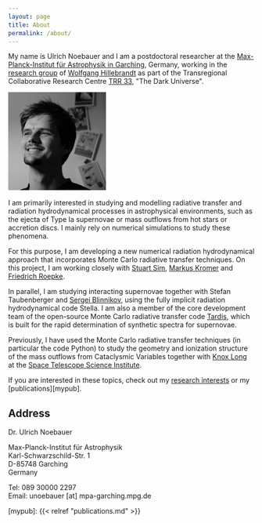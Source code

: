 ```yaml
---
layout: page
title: About
permalink: /about/
---
```


My name is Ulrich Noebauer and I am a postdoctoral researcher at the
[Max-Planck-Institut für Astrophysik in Garching][MPA], Germany, working in the
[research group][stellhyd] of [Wolfgang Hillebrandt][wfh] as part of the
Transregional Collaborative Research Centre [TRR 33][tr33], "The Dark Universe".

<img src="me.jpg" alt="Me" />

I am primarily interested in studying and modelling radiative transfer and
radiation hydrodynamical processes in astrophysical environments, such as the
ejecta of Type Ia supernovae or mass outflows from hot stars or accretion
discs. I mainly rely on numerical simulations to study these phenomena.

For this purpose, I am developing a new numerical radiation hydrodynamical
approach that incorporates Monte Carlo radiative transfer techniques. On this
project, I am working closely with [Stuart Sim][sim], [Markus Kromer][kromer] and
[Friedrich Roepke][fritz].

In parallel, I am studying interacting supernovae together with Stefan
Taubenberger and [Sergei Blinnikov][sergei], using the fully implicit
radiation hydrodynamical code Stella. I am also a member of the core
development team of the open-source Monte Carlo radiative transfer code [Tardis][tardis],
which is built for the rapid determination of synthetic spectra for supernovae.

Previously, I have used the Monte Carlo radiative transfer techniques (in
particular the code Python) to study the geometry and ionization structure of
the mass outflows from Cataclysmic Variables together with [Knox Long][knox] at
the [Space Telescope Science Institute][stsci].

If you are interested in these topics, check out my [research interests][myres]
or my [publications][mypub].

## Address

Dr. Ulrich Noebauer

Max-Planck-Institut für Astrophysik  
Karl-Schwarzschild-Str. 1  
D-85748 Garching  
Germany  

Tel: 089 30000 2297  
Email: unoebauer [at] mpa-garching.mpg.de

[b15]: http://darkuniverse.uni-hd.de/view/Main/ProjectB15
[tr33]: http://darkuniverse.uni-hd.de/view/Main/WebHome 
[MPA]: http://www.mpa-garching.mpg.de/
[wfh]: http://www.mpa-garching.mpg.de/~wfh
[kromer]: http://www.markus-kromer.de
[sim]: http://pure.qub.ac.uk/portal/en/persons/stuart-sim(5340d718-acee-47fa-baac-cc98a1b607f8).html
[fritz]: http://www.friedrich-roepke.de/
[stellhyd]: http://mpa.iwww.mpg.de/27937/Stellar_Astrophysics#ODMSE
[stsci]: http://www.stsci.edu/portal/
[tardis]: https://github.com/tardis-sn/tardis
[sergei]: http://dau.itep.ru/sn/member/sb
[knox]: http://www.stsci.edu/~long/
[myres]: http://www.mpa-garching.mpg.de/~ulnoe/webpage/
[mypub]: {{< relref "publications.md" >}}

